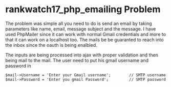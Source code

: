  # rankwatch17_php_emailing Problem
 
 The problem was simple all you need to do is send an email by taking parameters like name, email, message subject and the message.
 I have used PhpMailer since it can work with normal Gmail credentials and more to that it can work on a localhost too. The mails be be guaranted 
 to reach into the inbox since the oauth is being enalbled.
 
The inputs are being processed into ajax with proper validation and then being mail to the mail.
The user need to put his gmail username and password in

```
$mail->Username = 'Enter your Gmail username';        // SMTP username
$mail->Password = 'Enter you gmail Password';         // SMTP password
```
 

